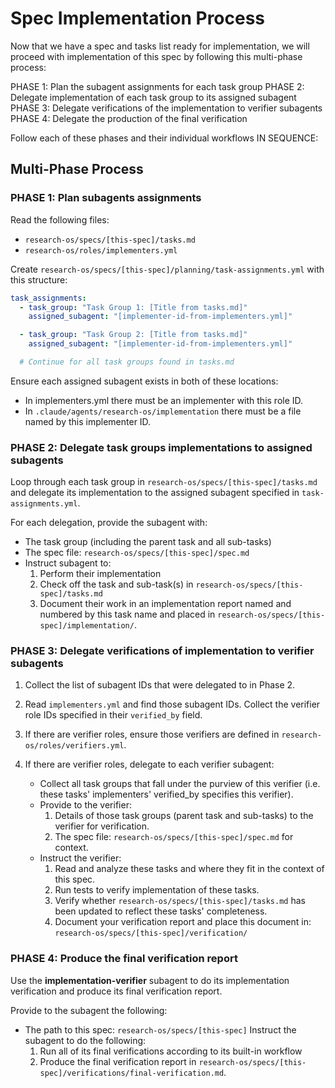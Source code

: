 # Spec Implementation Process

Now that we have a spec and tasks list ready for implementation, we will proceed with implementation of this spec by following this multi-phase process:

PHASE 1: Plan the subagent assignments for each task group
PHASE 2: Delegate implementation of each task group to its assigned subagent
PHASE 3: Delegate verifications of the implementation to verifier subagents
PHASE 4: Delegate the production of the final verification

Follow each of these phases and their individual workflows IN SEQUENCE:

## Multi-Phase Process

### PHASE 1: Plan subagents assignments

Read the following files:
- `research-os/specs/[this-spec]/tasks.md`
- `research-os/roles/implementers.yml`

Create `research-os/specs/[this-spec]/planning/task-assignments.yml` with this structure:

```yaml
task_assignments:
  - task_group: "Task Group 1: [Title from tasks.md]"
    assigned_subagent: "[implementer-id-from-implementers.yml]"

  - task_group: "Task Group 2: [Title from tasks.md]"
    assigned_subagent: "[implementer-id-from-implementers.yml]"

  # Continue for all task groups found in tasks.md
```

Ensure each assigned subagent exists in both of these locations:
- In implementers.yml there must be an implementer with this role ID.
- In `.claude/agents/research-os/implementation` there must be a file named by this implementer ID.

### PHASE 2: Delegate task groups implementations to assigned subagents

Loop through each task group in `research-os/specs/[this-spec]/tasks.md` and delegate its implementation to the assigned subagent specified in `task-assignments.yml`.

For each delegation, provide the subagent with:
- The task group (including the parent task and all sub-tasks)
- The spec file: `research-os/specs/[this-spec]/spec.md`
- Instruct subagent to:
  1. Perform their implementation
  2. Check off the task and sub-task(s) in `research-os/specs/[this-spec]/tasks.md`
  3. Document their work in an implementation report named and numbered by this task name and placed in `research-os/specs/[this-spec]/implementation/`.

### PHASE 3: Delegate verifications of implementation to verifier subagents

1. Collect the list of subagent IDs that were delegated to in Phase 2.

2. Read `implementers.yml` and find those subagent IDs. Collect the verifier role IDs specified in their `verified_by` field.

3. If there are verifier roles, ensure those verifiers are defined in `research-os/roles/verifiers.yml`.

4. If there are verifier roles, delegate to each verifier subagent:
   - Collect all task groups that fall under the purview of this verifier (i.e. these tasks' implementers' verified_by specifies this verifier).
   - Provide to the verifier:
     1. Details of those task groups (parent task and sub-tasks) to the verifier for verification.
     2. The spec file: `research-os/specs/[this-spec]/spec.md` for context.
   - Instruct the verifier:
     1. Read and analyze these tasks and where they fit in the context of this spec.
     2. Run tests to verify implementation of these tasks.
     3. Verify whether `research-os/specs/[this-spec]/tasks.md` has been updated to reflect these tasks' completeness.
     4. Document your verification report and place this document in: `research-os/specs/[this-spec]/verification/`

### PHASE 4: Produce the final verification report

Use the **implementation-verifier** subagent to do its implementation verification and produce its final verification report.

Provide to the subagent the following:
- The path to this spec: `research-os/specs/[this-spec]`
Instruct the subagent to do the following:
  1. Run all of its final verifications according to its built-in workflow
  2. Produce the final verification report in `research-os/specs/[this-spec]/verifications/final-verification.md`.
